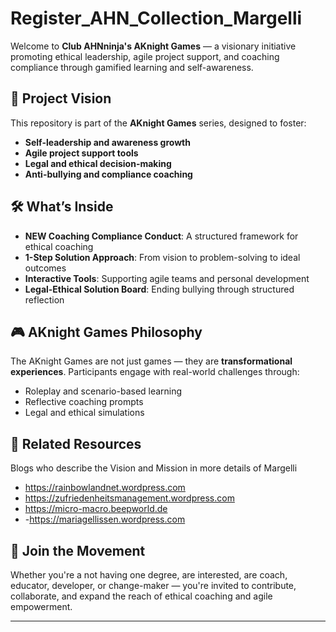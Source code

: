 # Register_AHN_Collection_Margelli

Welcome to **Club AHNninja's AKnight Games** — a visionary initiative promoting ethical leadership, agile project support, and coaching compliance through gamified learning and self-awareness.

## 🌟 Project Vision

This repository is part of the **AKnight Games** series, designed to foster:
- **Self-leadership and awareness growth**
- **Agile project support tools**
- **Legal and ethical decision-making**
- **Anti-bullying and compliance coaching**

## 🛠️ What’s Inside

- **NEW Coaching Compliance Conduct**: A structured framework for ethical coaching
- **1-Step Solution Approach**: From vision to problem-solving to ideal outcomes
- **Interactive Tools**: Supporting agile teams and personal development
- **Legal-Ethical Solution Board**: Ending bullying through structured reflection

## 🎮 AKnight Games Philosophy

The AKnight Games are not just games — they are **transformational experiences**. Participants engage with real-world challenges through:
- Roleplay and scenario-based learning
- Reflective coaching prompts
- Legal and ethical simulations

## 🔗 Related Resources

Blogs who describe the Vision and Mission in more details of Margelli
- https://rainbowlandnet.wordpress.com
- https://zufriedenheitsmanagement.wordpress.com
- https://micro-macro.beepworld.de
- -https://mariagellissen.wordpress.com

## 🤝 Join the Movement

Whether you're a not having one degree, are interested, are coach, educator, developer, or change-maker — you're invited to contribute, collaborate, and expand the reach of ethical coaching and agile empowerment.

---


